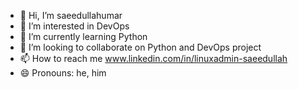 - 👋 Hi, I’m saeedullahumar
- 👀 I’m interested in DevOps
- 🌱 I’m currently learning Python
- 💞️ I’m looking to collaborate on Python and DevOps project
- 📫 How to reach me www.linkedin.com/in/linuxadmin-saeedullah
- 😄 Pronouns: he, him
  

<!---
saeedullahumar/saeedullahumar is a ✨ special ✨ repository because its `README.md` (this file) appears on your GitHub profile.
You can click the Preview link to take a look at your changes.
--->
